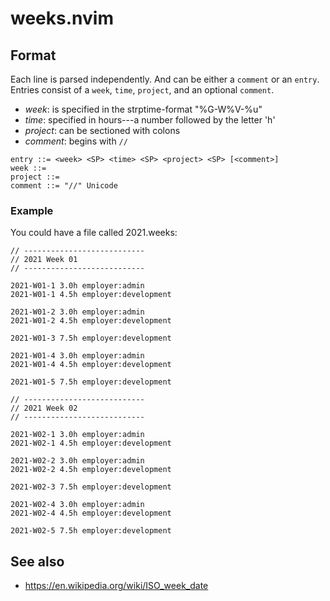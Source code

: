 # weeks.nvim

## Format

Each line is parsed independently. And can be either a `comment` or an `entry`.
Entries consist of a `week`, `time`, `project`, and an optional `comment`.

- *week*: is specified in the strptime-format "%G-W%V-%u"
- *time*: specified in hours---a number followed by the letter 'h'
- *project*: can be sectioned with colons
- *comment*: begins with `//`

```
entry ::= <week> <SP> <time> <SP> <project> <SP> [<comment>]
week ::=
project ::=
comment ::= "//" Unicode
```

### Example

You could have a file called 2021.weeks:

```
// ---------------------------
// 2021 Week 01
// ---------------------------

2021-W01-1 3.0h employer:admin
2021-W01-1 4.5h employer:development

2021-W01-2 3.0h employer:admin
2021-W01-2 4.5h employer:development

2021-W01-3 7.5h employer:development

2021-W01-4 3.0h employer:admin
2021-W01-4 4.5h employer:development

2021-W01-5 7.5h employer:development

// ---------------------------
// 2021 Week 02
// ---------------------------

2021-W02-1 3.0h employer:admin
2021-W02-1 4.5h employer:development

2021-W02-2 3.0h employer:admin
2021-W02-2 4.5h employer:development

2021-W02-3 7.5h employer:development

2021-W02-4 3.0h employer:admin
2021-W02-4 4.5h employer:development

2021-W02-5 7.5h employer:development
```

## See also

- https://en.wikipedia.org/wiki/ISO_week_date
